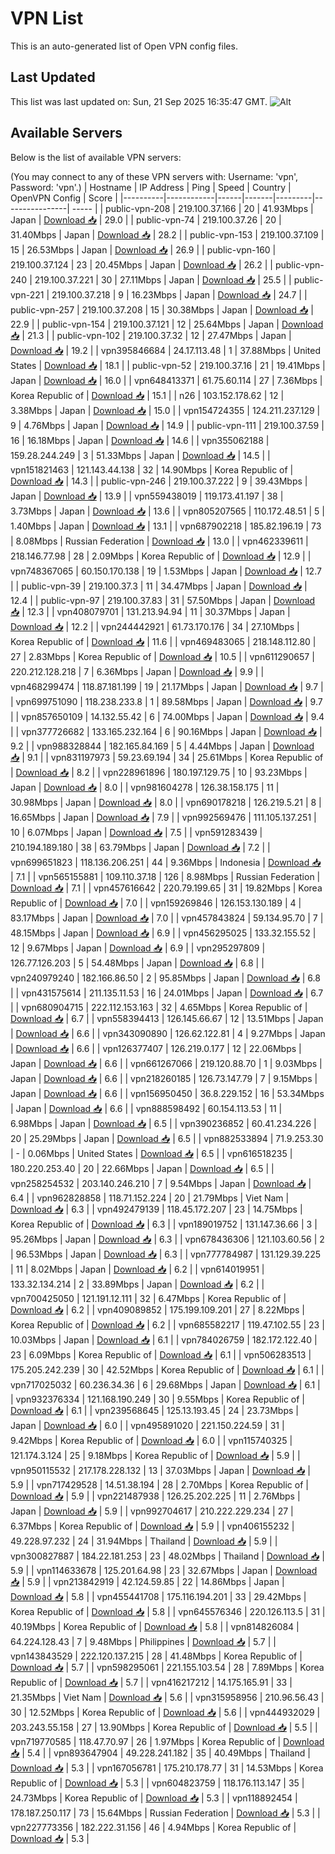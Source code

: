 # VPN List

This is an auto-generated list of Open VPN config files.

## Last Updated

This list was last updated on: Sun, 21 Sep 2025 16:35:47 GMT.
![Alt](https://repobeats.axiom.co/api/embed/186b98318ef1479477931607c1ad7d823f12451f.svg "Repobeats analytics image")

## Available Servers

Below is the list of available VPN servers:

(You may connect to any of these VPN servers with: Username: 'vpn', Password: 'vpn'.)
| Hostname | IP Address | Ping | Speed | Country | OpenVPN Config | Score |
|----------|------------|------|-------|---------|----------------| ----- |
| public-vpn-208 | 219.100.37.166 | 20 | 41.93Mbps | Japan | [Download 📥](./configs/server_0_JP.ovpn) | 29.0 |
| public-vpn-74 | 219.100.37.26 | 20 | 31.40Mbps | Japan | [Download 📥](./configs/server_1_JP.ovpn) | 28.2 |
| public-vpn-153 | 219.100.37.109 | 15 | 26.53Mbps | Japan | [Download 📥](./configs/server_2_JP.ovpn) | 26.9 |
| public-vpn-160 | 219.100.37.124 | 23 | 20.45Mbps | Japan | [Download 📥](./configs/server_3_JP.ovpn) | 26.2 |
| public-vpn-240 | 219.100.37.221 | 30 | 27.11Mbps | Japan | [Download 📥](./configs/server_4_JP.ovpn) | 25.5 |
| public-vpn-221 | 219.100.37.218 | 9 | 16.23Mbps | Japan | [Download 📥](./configs/server_5_JP.ovpn) | 24.7 |
| public-vpn-257 | 219.100.37.208 | 15 | 30.38Mbps | Japan | [Download 📥](./configs/server_6_JP.ovpn) | 22.9 |
| public-vpn-154 | 219.100.37.121 | 12 | 25.64Mbps | Japan | [Download 📥](./configs/server_7_JP.ovpn) | 21.3 |
| public-vpn-102 | 219.100.37.32 | 12 | 27.47Mbps | Japan | [Download 📥](./configs/server_8_JP.ovpn) | 19.2 |
| vpn395846684 | 24.17.113.48 | 1 | 37.88Mbps | United States | [Download 📥](./configs/server_9_US.ovpn) | 18.1 |
| public-vpn-52 | 219.100.37.16 | 21 | 19.41Mbps | Japan | [Download 📥](./configs/server_10_JP.ovpn) | 16.0 |
| vpn648413371 | 61.75.60.114 | 27 | 7.36Mbps | Korea Republic of | [Download 📥](./configs/server_11_KR.ovpn) | 15.1 |
| n26 | 103.152.178.62 | 12 | 3.38Mbps | Japan | [Download 📥](./configs/server_12_JP.ovpn) | 15.0 |
| vpn154724355 | 124.211.237.129 | 9 | 4.76Mbps | Japan | [Download 📥](./configs/server_13_JP.ovpn) | 14.9 |
| public-vpn-111 | 219.100.37.59 | 16 | 16.18Mbps | Japan | [Download 📥](./configs/server_14_JP.ovpn) | 14.6 |
| vpn355062188 | 159.28.244.249 | 3 | 51.33Mbps | Japan | [Download 📥](./configs/server_15_JP.ovpn) | 14.5 |
| vpn151821463 | 121.143.44.138 | 32 | 14.90Mbps | Korea Republic of | [Download 📥](./configs/server_16_KR.ovpn) | 14.3 |
| public-vpn-246 | 219.100.37.222 | 9 | 39.43Mbps | Japan | [Download 📥](./configs/server_17_JP.ovpn) | 13.9 |
| vpn559438019 | 119.173.41.197 | 38 | 3.73Mbps | Japan | [Download 📥](./configs/server_18_JP.ovpn) | 13.6 |
| vpn805207565 | 110.172.48.51 | 5 | 1.40Mbps | Japan | [Download 📥](./configs/server_19_JP.ovpn) | 13.1 |
| vpn687902218 | 185.82.196.19 | 73 | 8.08Mbps | Russian Federation | [Download 📥](./configs/server_20_RU.ovpn) | 13.0 |
| vpn462339611 | 218.146.77.98 | 28 | 2.09Mbps | Korea Republic of | [Download 📥](./configs/server_21_KR.ovpn) | 12.9 |
| vpn748367065 | 60.150.170.138 | 19 | 1.53Mbps | Japan | [Download 📥](./configs/server_22_JP.ovpn) | 12.7 |
| public-vpn-39 | 219.100.37.3 | 11 | 34.47Mbps | Japan | [Download 📥](./configs/server_23_JP.ovpn) | 12.4 |
| public-vpn-97 | 219.100.37.83 | 31 | 57.50Mbps | Japan | [Download 📥](./configs/server_24_JP.ovpn) | 12.3 |
| vpn408079701 | 131.213.94.94 | 11 | 30.37Mbps | Japan | [Download 📥](./configs/server_25_JP.ovpn) | 12.2 |
| vpn244442921 | 61.73.170.176 | 34 | 27.10Mbps | Korea Republic of | [Download 📥](./configs/server_26_KR.ovpn) | 11.6 |
| vpn469483065 | 218.148.112.80 | 27 | 2.83Mbps | Korea Republic of | [Download 📥](./configs/server_27_KR.ovpn) | 10.5 |
| vpn611290657 | 220.212.128.218 | 7 | 6.36Mbps | Japan | [Download 📥](./configs/server_28_JP.ovpn) | 9.9 |
| vpn468299474 | 118.87.181.199 | 19 | 21.17Mbps | Japan | [Download 📥](./configs/server_29_JP.ovpn) | 9.7 |
| vpn699751090 | 118.238.233.8 | 1 | 89.58Mbps | Japan | [Download 📥](./configs/server_30_JP.ovpn) | 9.7 |
| vpn857650109 | 14.132.55.42 | 6 | 74.00Mbps | Japan | [Download 📥](./configs/server_31_JP.ovpn) | 9.4 |
| vpn377726682 | 133.165.232.164 | 6 | 90.16Mbps | Japan | [Download 📥](./configs/server_32_JP.ovpn) | 9.2 |
| vpn988328844 | 182.165.84.169 | 5 | 4.44Mbps | Japan | [Download 📥](./configs/server_33_JP.ovpn) | 9.1 |
| vpn831197973 | 59.23.69.194 | 34 | 25.61Mbps | Korea Republic of | [Download 📥](./configs/server_34_KR.ovpn) | 8.2 |
| vpn228961896 | 180.197.129.75 | 10 | 93.23Mbps | Japan | [Download 📥](./configs/server_35_JP.ovpn) | 8.0 |
| vpn981604278 | 126.38.158.175 | 11 | 30.98Mbps | Japan | [Download 📥](./configs/server_36_JP.ovpn) | 8.0 |
| vpn690178218 | 126.219.5.21 | 8 | 16.65Mbps | Japan | [Download 📥](./configs/server_37_JP.ovpn) | 7.9 |
| vpn992569476 | 111.105.137.251 | 10 | 6.07Mbps | Japan | [Download 📥](./configs/server_38_JP.ovpn) | 7.5 |
| vpn591283439 | 210.194.189.180 | 38 | 63.79Mbps | Japan | [Download 📥](./configs/server_39_JP.ovpn) | 7.2 |
| vpn699651823 | 118.136.206.251 | 44 | 9.36Mbps | Indonesia | [Download 📥](./configs/server_40_ID.ovpn) | 7.1 |
| vpn565155881 | 109.110.37.18 | 126 | 8.98Mbps | Russian Federation | [Download 📥](./configs/server_41_RU.ovpn) | 7.1 |
| vpn457616642 | 220.79.199.65 | 31 | 19.82Mbps | Korea Republic of | [Download 📥](./configs/server_42_KR.ovpn) | 7.0 |
| vpn159269846 | 126.153.130.189 | 4 | 83.17Mbps | Japan | [Download 📥](./configs/server_43_JP.ovpn) | 7.0 |
| vpn457843824 | 59.134.95.70 | 7 | 48.15Mbps | Japan | [Download 📥](./configs/server_44_JP.ovpn) | 6.9 |
| vpn456295025 | 133.32.155.52 | 12 | 9.67Mbps | Japan | [Download 📥](./configs/server_45_JP.ovpn) | 6.9 |
| vpn295297809 | 126.77.126.203 | 5 | 54.48Mbps | Japan | [Download 📥](./configs/server_46_JP.ovpn) | 6.8 |
| vpn240979240 | 182.166.86.50 | 2 | 95.85Mbps | Japan | [Download 📥](./configs/server_47_JP.ovpn) | 6.8 |
| vpn431575614 | 211.135.11.53 | 16 | 24.01Mbps | Japan | [Download 📥](./configs/server_48_JP.ovpn) | 6.7 |
| vpn680904715 | 222.112.153.163 | 32 | 4.65Mbps | Korea Republic of | [Download 📥](./configs/server_49_KR.ovpn) | 6.7 |
| vpn558394413 | 126.145.66.67 | 12 | 13.51Mbps | Japan | [Download 📥](./configs/server_50_JP.ovpn) | 6.6 |
| vpn343090890 | 126.62.122.81 | 4 | 9.27Mbps | Japan | [Download 📥](./configs/server_51_JP.ovpn) | 6.6 |
| vpn126377407 | 126.219.0.177 | 12 | 22.06Mbps | Japan | [Download 📥](./configs/server_52_JP.ovpn) | 6.6 |
| vpn661267066 | 219.120.88.70 | 1 | 9.03Mbps | Japan | [Download 📥](./configs/server_53_JP.ovpn) | 6.6 |
| vpn218260185 | 126.73.147.79 | 7 | 9.15Mbps | Japan | [Download 📥](./configs/server_54_JP.ovpn) | 6.6 |
| vpn156950450 | 36.8.229.152 | 16 | 53.34Mbps | Japan | [Download 📥](./configs/server_55_JP.ovpn) | 6.6 |
| vpn888598492 | 60.154.113.53 | 11 | 6.98Mbps | Japan | [Download 📥](./configs/server_56_JP.ovpn) | 6.5 |
| vpn390236852 | 60.41.234.226 | 20 | 25.29Mbps | Japan | [Download 📥](./configs/server_57_JP.ovpn) | 6.5 |
| vpn882533894 | 71.9.253.30 | - | 0.06Mbps | United States | [Download 📥](./configs/server_58_US.ovpn) | 6.5 |
| vpn616518235 | 180.220.253.40 | 20 | 22.66Mbps | Japan | [Download 📥](./configs/server_59_JP.ovpn) | 6.5 |
| vpn258254532 | 203.140.246.210 | 7 | 9.54Mbps | Japan | [Download 📥](./configs/server_60_JP.ovpn) | 6.4 |
| vpn962828858 | 118.71.152.224 | 20 | 21.79Mbps | Viet Nam | [Download 📥](./configs/server_61_VN.ovpn) | 6.3 |
| vpn492479139 | 118.45.172.207 | 23 | 14.75Mbps | Korea Republic of | [Download 📥](./configs/server_62_KR.ovpn) | 6.3 |
| vpn189019752 | 131.147.36.66 | 3 | 95.26Mbps | Japan | [Download 📥](./configs/server_63_JP.ovpn) | 6.3 |
| vpn678436306 | 121.103.60.56 | 2 | 96.53Mbps | Japan | [Download 📥](./configs/server_64_JP.ovpn) | 6.3 |
| vpn777784987 | 131.129.39.225 | 11 | 8.02Mbps | Japan | [Download 📥](./configs/server_65_JP.ovpn) | 6.2 |
| vpn614019951 | 133.32.134.214 | 2 | 33.89Mbps | Japan | [Download 📥](./configs/server_66_JP.ovpn) | 6.2 |
| vpn700425050 | 121.191.12.111 | 32 | 6.47Mbps | Korea Republic of | [Download 📥](./configs/server_67_KR.ovpn) | 6.2 |
| vpn409089852 | 175.199.109.201 | 27 | 8.22Mbps | Korea Republic of | [Download 📥](./configs/server_68_KR.ovpn) | 6.2 |
| vpn685582217 | 119.47.102.55 | 23 | 10.03Mbps | Japan | [Download 📥](./configs/server_69_JP.ovpn) | 6.1 |
| vpn784026759 | 182.172.122.40 | 23 | 6.09Mbps | Korea Republic of | [Download 📥](./configs/server_70_KR.ovpn) | 6.1 |
| vpn506283513 | 175.205.242.239 | 30 | 42.52Mbps | Korea Republic of | [Download 📥](./configs/server_71_KR.ovpn) | 6.1 |
| vpn717025032 | 60.236.34.36 | 6 | 29.68Mbps | Japan | [Download 📥](./configs/server_72_JP.ovpn) | 6.1 |
| vpn932376334 | 121.168.190.249 | 30 | 9.55Mbps | Korea Republic of | [Download 📥](./configs/server_73_KR.ovpn) | 6.1 |
| vpn239568645 | 125.13.193.45 | 24 | 23.73Mbps | Japan | [Download 📥](./configs/server_74_JP.ovpn) | 6.0 |
| vpn495891020 | 221.150.224.59 | 31 | 9.42Mbps | Korea Republic of | [Download 📥](./configs/server_75_KR.ovpn) | 6.0 |
| vpn115740325 | 121.174.3.124 | 25 | 9.18Mbps | Korea Republic of | [Download 📥](./configs/server_76_KR.ovpn) | 5.9 |
| vpn950115532 | 217.178.228.132 | 13 | 37.03Mbps | Japan | [Download 📥](./configs/server_77_JP.ovpn) | 5.9 |
| vpn717429528 | 14.51.38.194 | 28 | 2.70Mbps | Korea Republic of | [Download 📥](./configs/server_78_KR.ovpn) | 5.9 |
| vpn221487938 | 126.25.202.225 | 11 | 2.76Mbps | Japan | [Download 📥](./configs/server_79_JP.ovpn) | 5.9 |
| vpn992704617 | 210.222.229.234 | 27 | 6.37Mbps | Korea Republic of | [Download 📥](./configs/server_80_KR.ovpn) | 5.9 |
| vpn406155232 | 49.228.97.232 | 24 | 31.94Mbps | Thailand | [Download 📥](./configs/server_81_TH.ovpn) | 5.9 |
| vpn300827887 | 184.22.181.253 | 23 | 48.02Mbps | Thailand | [Download 📥](./configs/server_82_TH.ovpn) | 5.9 |
| vpn114633678 | 125.201.64.98 | 23 | 32.67Mbps | Japan | [Download 📥](./configs/server_83_JP.ovpn) | 5.9 |
| vpn213842919 | 42.124.59.85 | 22 | 14.86Mbps | Japan | [Download 📥](./configs/server_84_JP.ovpn) | 5.8 |
| vpn455441708 | 175.116.194.201 | 33 | 29.42Mbps | Korea Republic of | [Download 📥](./configs/server_85_KR.ovpn) | 5.8 |
| vpn645576346 | 220.126.113.5 | 31 | 40.19Mbps | Korea Republic of | [Download 📥](./configs/server_86_KR.ovpn) | 5.8 |
| vpn814826084 | 64.224.128.43 | 7 | 9.48Mbps | Philippines | [Download 📥](./configs/server_87_PH.ovpn) | 5.7 |
| vpn143843529 | 222.120.137.215 | 28 | 41.48Mbps | Korea Republic of | [Download 📥](./configs/server_88_KR.ovpn) | 5.7 |
| vpn598295061 | 221.155.103.54 | 28 | 7.89Mbps | Korea Republic of | [Download 📥](./configs/server_89_KR.ovpn) | 5.7 |
| vpn416217212 | 14.175.165.91 | 33 | 21.35Mbps | Viet Nam | [Download 📥](./configs/server_90_VN.ovpn) | 5.6 |
| vpn315958956 | 210.96.56.43 | 30 | 12.52Mbps | Korea Republic of | [Download 📥](./configs/server_91_KR.ovpn) | 5.6 |
| vpn444932029 | 203.243.55.158 | 27 | 13.90Mbps | Korea Republic of | [Download 📥](./configs/server_92_KR.ovpn) | 5.5 |
| vpn719770585 | 118.47.70.97 | 26 | 1.97Mbps | Korea Republic of | [Download 📥](./configs/server_93_KR.ovpn) | 5.4 |
| vpn893647904 | 49.228.241.182 | 35 | 40.49Mbps | Thailand | [Download 📥](./configs/server_94_TH.ovpn) | 5.3 |
| vpn167056781 | 175.210.178.77 | 31 | 14.53Mbps | Korea Republic of | [Download 📥](./configs/server_95_KR.ovpn) | 5.3 |
| vpn604823759 | 118.176.113.147 | 35 | 24.73Mbps | Korea Republic of | [Download 📥](./configs/server_96_KR.ovpn) | 5.3 |
| vpn118892454 | 178.187.250.117 | 73 | 15.64Mbps | Russian Federation | [Download 📥](./configs/server_97_RU.ovpn) | 5.3 |
| vpn227773356 | 182.222.31.156 | 46 | 4.94Mbps | Korea Republic of | [Download 📥](./configs/server_98_KR.ovpn) | 5.3 |
